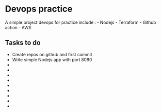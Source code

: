# Devops practice

A simple project devops for practice include : 
    - Nodejs 
    - Terraform
    - Github action
    - AWS
    
## Tasks to do 

- Create repos on github and first commit 
- Write simple Nodejs app with port 8080
-
- 
-
-
-
-
-
-
-